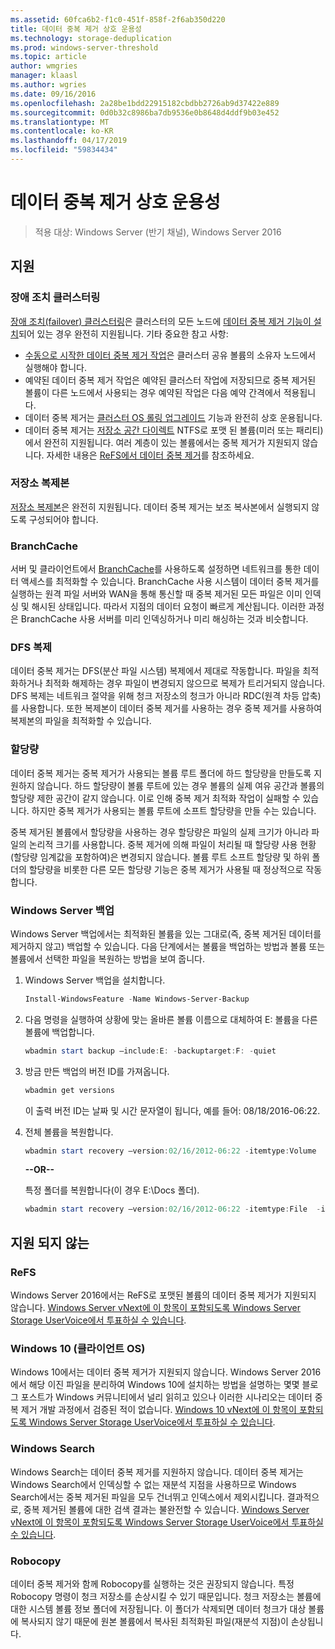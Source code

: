 ```yaml
---
ms.assetid: 60fca6b2-f1c0-451f-858f-2f6ab350d220
title: 데이터 중복 제거 상호 운용성
ms.technology: storage-deduplication
ms.prod: windows-server-threshold
ms.topic: article
author: wmgries
manager: klaasl
ms.author: wgries
ms.date: 09/16/2016
ms.openlocfilehash: 2a28be1bdd22915182cbdbb2726ab9d37422e889
ms.sourcegitcommit: 0d0b32c8986ba7db9536e0b8648d4ddf9b03e452
ms.translationtype: MT
ms.contentlocale: ko-KR
ms.lasthandoff: 04/17/2019
ms.locfileid: "59834434"
---
```

# <a name="data-deduplication-interoperability"></a>데이터 중복 제거 상호 운용성

> 적용 대상: Windows Server (반기 채널), Windows Server 2016

## <a id="supported"></a>지원

### <a id="supported-clusters"></a>장애 조치 클러스터링

[장애 조치(failover) 클러스터링](../..//failover-clustering/failover-clustering-overview.md)은 클러스터의 모든 노드에 [데이터 중복 제거 기능이 설치](install-enable.md#install-dedup)되어 있는 경우 완전히 지원됩니다. 기타 중요한 참고 사항:

* [수동으로 시작한 데이터 중복 제거 작업](run.md#running-dedup-jobs-manually)은 클러스터 공유 볼륨의 소유자 노드에서 실행해야 합니다.
* 예약된 데이터 중복 제거 작업은 예약된 클러스터 작업에 저장되므로 중복 제거된 볼륨이 다른 노드에서 사용되는 경우 예약된 작업은 다음 예약 간격에서 적용됩니다.
* 데이터 중복 제거는 [클러스터 OS 롤링 업그레이드](../..//failover-clustering/cluster-operating-system-rolling-upgrade.md) 기능과 완전히 상호 운용됩니다.
* 데이터 중복 제거는 [저장소 공간 다이렉트](../storage-spaces/storage-spaces-direct-overview.md) NTFS로 포맷 된 볼륨(미러 또는 패리티)에서 완전히 지원됩니다. 여러 계층이 있는 볼륨에서는 중복 제거가 지원되지 않습니다. 자세한 내용은 [ReFS에서 데이터 중복 제거](interop.md#unsupported-refs)를 참조하세요.

### <a id="supported-storage-replica"></a>저장소 복제본
[저장소 복제본](../storage-replica/storage-replica-overview.md)은 완전히 지원됩니다. 데이터 중복 제거는 보조 복사본에서 실행되지 않도록 구성되어야 합니다.

### <a id="supported-branchcache"></a>BranchCache
서버 및 클라이언트에서 [BranchCache](../../networking/branchcache/branchcache.md)를 사용하도록 설정하면 네트워크를 통한 데이터 액세스를 최적화할 수 있습니다. BranchCache 사용 시스템이 데이터 중복 제거를 실행하는 원격 파일 서버와 WAN을 통해 통신할 때 중복 제거된 모든 파일은 이미 인덱싱 및 해시된 상태입니다. 따라서 지점의 데이터 요청이 빠르게 계산됩니다. 이러한 과정은 BranchCache 사용 서버를 미리 인덱싱하거나 미리 해싱하는 것과 비슷합니다.

### <a id="supported-dfsr"></a>DFS 복제
데이터 중복 제거는 DFS(분산 파일 시스템) 복제에서 제대로 작동합니다. 파일을 최적화하거나 최적화 해제하는 경우 파일이 변경되지 않으므로 복제가 트리거되지 않습니다. DFS 복제는 네트워크 절약을 위해 청크 저장소의 청크가 아니라 RDC(원격 차등 압축)를 사용합니다. 또한 복제본이 데이터 중복 제거를 사용하는 경우 중복 제거를 사용하여 복제본의 파일을 최적화할 수 있습니다.

### <a id="supported-quotas"></a>할당량
데이터 중복 제거는 중복 제거가 사용되는 볼륨 루트 폴더에 하드 할당량을 만들도록 지원하지 않습니다. 하드 할당량이 볼륨 루트에 있는 경우 볼륨의 실제 여유 공간과 볼륨의 할당량 제한 공간이 같지 않습니다. 이로 인해 중복 제거 최적화 작업이 실패할 수 있습니다. 하지만 중복 제거가 사용되는 볼륨 루트에 소프트 할당량을 만들 수는 있습니다. 

중복 제거된 볼륨에서 할당량을 사용하는 경우 할당량은 파일의 실제 크기가 아니라 파일의 논리적 크기를 사용합니다. 중복 제거에 의해 파일이 처리될 때 할당량 사용 현황(할당량 임계값을 포함하여)은 변경되지 않습니다. 볼륨 루트 소프트 할당량 및 하위 폴더의 할당량을 비롯한 다른 모든 할당량 기능은 중복 제거가 사용될 때 정상적으로 작동합니다.

### <a id="supported-windows-server-backup"></a>Windows Server 백업
Windows Server 백업에서는 최적화된 볼륨을 있는 그대로(즉, 중복 제거된 데이터를 제거하지 않고) 백업할 수 있습니다. 다음 단계에서는 볼륨을 백업하는 방법과 볼륨 또는 볼륨에서 선택한 파일을 복원하는 방법을 보여 줍니다.
1. Windows Server 백업을 설치합니다.  
    ```PowerShell
    Install-WindowsFeature -Name Windows-Server-Backup
    ```

2. 다음 명령을 실행하여 상황에 맞는 올바른 볼륨 이름으로 대체하여 E: 볼륨을 다른 볼륨에 백업합니다.  
    ```PowerShell
    wbadmin start backup –include:E: -backuptarget:F: -quiet
    ```
3. 방금 만든 백업의 버전 ID를 가져옵니다.

    ```PowerShell
    wbadmin get versions
    ```

    이 출력 버전 ID는 날짜 및 시간 문자열이 됩니다, 예를 들어: 08/18/2016-06:22.

4. 전체 볼륨을 복원합니다.
    ```PowerShell
    wbadmin start recovery –version:02/16/2012-06:22 -itemtype:Volume  -items:E: -recoveryTarget:E:
    ```

    **--OR--**  

    특정 폴더를 복원합니다(이 경우 E:\Docs 폴더).
    ```PowerShell
    wbadmin start recovery –version:02/16/2012-06:22 -itemtype:File  -items:E:\Docs  -recursive
    ```

## <a id="unsupported"></a>지원 되지 않는
### <a id="unsupported-refs"></a>ReFS
Windows Server 2016에서는 ReFS로 포맷된 볼륨의 데이터 중복 제거가 지원되지 않습니다. [Windows Server vNext에 이 항목이 포함되도록 Windows Server Storage UserVoice에서 투표하실 수 있습니다](https://windowsserver.uservoice.com/forums/295056-storage/suggestions/7962813-support-deduplication-on-refs).

### <a id="unsupported-windows-client"></a>Windows 10 (클라이언트 OS)
Windows 10에서는 데이터 중복 제거가 지원되지 않습니다. Windows Server 2016에서 해당 이진 파일을 분리하여 Windows 10에 설치하는 방법을 설명하는 몇몇 블로그 포스트가 Windows 커뮤니티에서 널리 읽히고 있으나 이러한 시나리오는 데이터 중복 제거 개발 과정에서 검증된 적이 없습니다. [Windows 10 vNext에 이 항목이 포함되도록 Windows Server Storage UserVoice에서 투표하실 수 있습니다](https://windowsserver.uservoice.com/forums/295056-storage/suggestions/9011008-add-deduplication-support-to-client-os).

### <a id="unsupported-windows-search"></a>Windows Search
Windows Search는 데이터 중복 제거를 지원하지 않습니다. 데이터 중복 제거는 Windows Search에서 인덱싱할 수 없는 재분석 지점을 사용하므로 Windows Search에서는 중복 제거된 파일을 모두 건너뛰고 인덱스에서 제외시킵니다. 결과적으로, 중복 제거된 볼륨에 대한 검색 결과는 불완전할 수 있습니다. [Windows Server vNext에 이 항목이 포함되도록 Windows Server Storage UserVoice에서 투표하실 수 있습니다](https://windowsserver.uservoice.com/forums/295056-storage/suggestions/17888647-make-windows-search-service-work-with-data-dedupli).

### <a id="unsupported-robocopy"></a>Robocopy
데이터 중복 제거와 함께 Robocopy를 실행하는 것은 권장되지 않습니다. 특정 Robocopy 명령이 청크 저장소를 손상시킬 수 있기 때문입니다. 청크 저장소는 볼륨에 대한 시스템 볼륨 정보 폴더에 저장됩니다. 이 폴더가 삭제되면 데이터 청크가 대상 볼륨에 복사되지 않기 때문에 원본 볼륨에서 복사된 최적화된 파일(재분석 지점)이 손상됩니다.